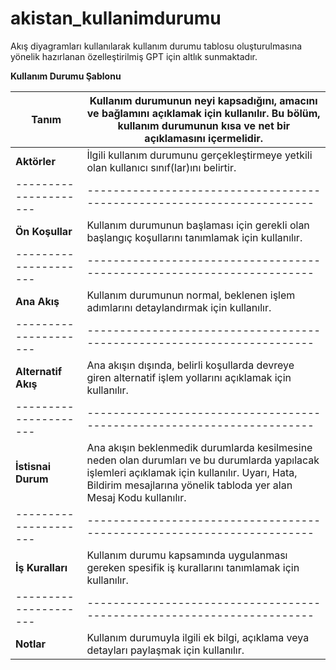# akistan_kullanimdurumu
Akış diyagramları kullanılarak kullanım durumu tablosu oluşturulmasına yönelik hazırlanan özelleştirilmiş GPT için altlık sunmaktadır.

**Kullanım Durumu Şablonu**

| **Tanım** |Kullanım durumunun neyi kapsadığını, amacını ve bağlamını açıklamak için kullanılır. Bu bölüm,   kullanım durumunun kısa ve net bir açıklamasını içermelidir.|
|---------------------	|-----------------------------------------------------------------------|
|**Aktörler**| İlgili  kullanım durumunu gerçekleştirmeye yetkili olan kullanıcı sınıf(lar)ını belirtir.|
|---------------------	|-----------------------------------------------------------------------|
|**Ön Koşullar**| Kullanım durumunun başlaması için gerekli olan başlangıç koşullarını tanımlamak için kullanılır.|
|---------------------	|-----------------------------------------------------------------------|
|**Ana Akış**  | Kullanım durumunun normal, beklenen işlem adımlarını detaylandırmak için kullanılır.|
|---------------------	|-----------------------------------------------------------------------|
|**Alternatif Akış** | Ana akışın dışında, belirli koşullarda devreye giren alternatif işlem yollarını açıklamak için kullanılır.|
|---------------------	|-----------------------------------------------------------------------|
|**İstisnai Durum** | Ana akışın beklenmedik durumlarda kesilmesine neden olan durumları ve bu durumlarda yapılacak işlemleri açıklamak için kullanılır.   Uyarı, Hata, Bildirim mesajlarına yönelik tabloda yer alan Mesaj Kodu   kullanılır.|
|---------------------	|-----------------------------------------------------------------------|
|**İş Kuralları** | Kullanım durumu kapsamında uygulanması gereken spesifik iş kurallarını tanımlamak için kullanılır.|
|---------------------	|-----------------------------------------------------------------------|
|**Notlar**| Kullanım durumuyla ilgili ek bilgi, açıklama veya detayları paylaşmak için kullanılır.|

